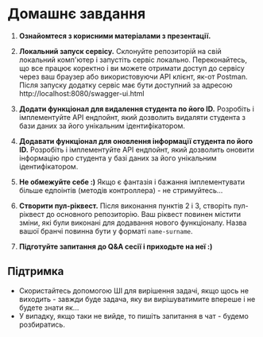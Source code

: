# Домашнє завдання

1. **Ознайомтеся з корисними матеріалами з презентації.**

2. **Локальний запуск сервісу.** Склонуйте репозиторій на свій локальний комп'ютер і запустіть сервіс локально. Переконайтесь, що все працює коректно і ви можете отримати доступ до сервісу через ваш браузер або використовуючи API клієнт, як-от Postman. Після запуску додатку сервіс має бути доступний за адресою http://localhost:8080/swagger-ui.html

3. **Додати функціонал для видалення студента по його ID.** Розробіть і імплементуйте API ендпойнт, який дозволить видаляти студента з бази даних за його унікальним ідентифікатором.

4. **Додавати функціонал для оновлення інформації студента по його ID.** Розробіть і імплементуйте API ендпойнт, який дозволить оновити інформацію про студента у базі даних за його унікальним ідентифікатором.

5. **Не обмежуйте себе :)** Якщо є фантазія і бажання імплементувати більше едпоінтів (методів контроллера) - не стримуйтесь...

6. **Створити пул-ріквест.** Після виконання пунктів 2 і 3, створіть пул-ріквест до основного репозиторію. Ваш ріквест повинен містити зміни, які були виконані для додавання нового функціоналу. Назва вашої бранчі повинна бути у форматі `name-surname`.

7. **Підготуйте запитання до Q&A сесії і приходьте на неї :)**

## Підтримка

* Скористайтесь допомогою ШІ для вирішення задачі, якщо щось не виходить - завжди буде задача, яку ви вирішуватимите впереше і не будете знати як...
* У випадку, якщо таки не вийде, то пишіть запитання в чат - будемо розбиратись.
